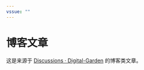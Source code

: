 ```yaml
---
vssue: ""
---
```


# 博客文章

这是来源于 [Discussions · Digital-Garden](https://github.com/shenweiyan/Digital-Garden/discussions) 的博客类文章。
